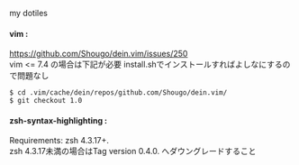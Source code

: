 my dotiles

#### vim :

https://github.com/Shougo/dein.vim/issues/250  
vim <= 7.4 の場合は下記が必要
install.shでインストールすればよしなにするので問題なし
```
$ cd .vim/cache/dein/repos/github.com/Shougo/dein.vim/
$ git checkout 1.0
```

#### zsh-syntax-highlighting :
Requirements: zsh 4.3.17+.  
zsh 4.3.17未満の場合はTag version 0.4.0. へダウングレードすること
